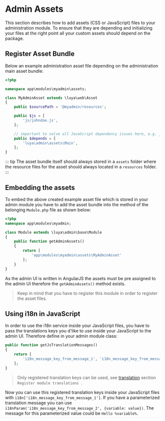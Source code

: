 # Admin Assets

This section describes how to add assets (CSS or JavaScript) files to your administration module. To ensure that they are depending and initializing your files at the right point all your custom assets should depend on the <class name="luya\admin\assets\Main" /> package.

## Register Asset Bundle

Below an example administration asset file depending on the administration main asset bundle:

```php
<?php

namespace app\modules\myadmin\assets;

class MyAdminAsset extends \luya\web\Asset
{
    public $sourcePath = '@myadmin/resources';

    public $js = [
        'js/johndoe.js',
    ];

    // important to solve all JavaScript dependency issues here, e.g. jQuery, Bower, AngularJS, ...
    public $depends = [
        'luya\admin\assets\Main',
    ];
}
```

::: tip
The asset bundle itself should always stored in a `assets` folder where the resource files for the asset should always located in a `resources` folder.
:::

## Embedding the assets

To embed the above created example asset file which is stored in your admin module you have to add the asset bundle into the <class name="luya\base\AdminModuleInterface" method="getAdminAssets" /> method of the belonging `Module.php` file as shown below:

```php
<?php
namespace app\modules\myadmin;

class Module extends \luya\admin\base\Module
{
    public function getAdminAssets()
    {
        return [
            'app\modules\myadmin\assets\MyAdminAsset'
        ];
    }
}
```

As the admin UI is written in AngularJS the assets must be pre assigned to the admin UI therefore the `getAdminAssets()` method exists.

> Keep in mind that you have to register this module in order to register the asset files.

## Using i18n in JavaScript

In order to use the i18n service inside your JavaScript files, you have to pass the translations keys you d'like to use inside your JavaScript to the admin UI. Therefore define <class name="luya\admin\base\Module" method="getJsTranslationMessages" /> in your admin module class:

```php
public function getJsTranslationMessages()
{
    return [
        'i18n_message_key_from_message_1', 'i18n_message_key_from_message_2', // ...
    ];
}
```

> Only registered translation keys can be used, see [translation](../app/translation.md) section `Register module translations
`.

Now you can use this registered translation keys inside your JavaScript files with `i18n['i18n_message_key_from_message_1']`. If you have a parameterized translation message you can use `i18nParam('i18n_message_key_from_message_2', {variable: value})`. The message for this parameterized value could be `Hello %variable%`.

